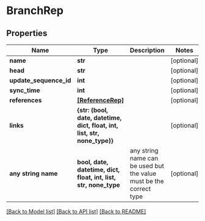 # BranchRep


## Properties
Name | Type | Description | Notes
------------ | ------------- | ------------- | -------------
**name** | **str** |  | [optional] 
**head** | **str** |  | [optional] 
**update_sequence_id** | **int** |  | [optional] 
**sync_time** | **int** |  | [optional] 
**references** | [**[ReferenceRep]**](ReferenceRep.md) |  | [optional] 
**links** | **{str: (bool, date, datetime, dict, float, int, list, str, none_type)}** |  | [optional] 
**any string name** | **bool, date, datetime, dict, float, int, list, str, none_type** | any string name can be used but the value must be the correct type | [optional]

[[Back to Model list]](../README.md#documentation-for-models) [[Back to API list]](../README.md#documentation-for-api-endpoints) [[Back to README]](../README.md)


